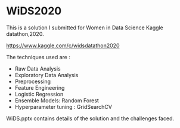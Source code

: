 # WiDS2020

This is a solution I submitted for Women in Data Science Kaggle datathon,2020. 

https://www.kaggle.com/c/widsdatathon2020

The techniques used are : 

* Raw Data Analysis
* Exploratory Data Analysis
* Preprocessing
* Feature Engineering
* Logistic Regression
* Ensemble Models: Random Forest
* Hyperparameter tuning : GridSearchCV

WiDS.pptx contains details of the solution and the challenges faced. 
